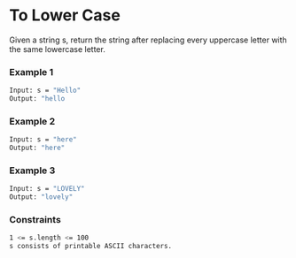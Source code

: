 # To Lower Case

Given a string s, return the string after replacing every uppercase letter with the same lowercase letter.

### Example 1
```sh
Input: s = "Hello"
Output: "hello
```

### Example 2
```sh
Input: s = "here"
Output: "here"
```

### Example 3
```sh
Input: s = "LOVELY"
Output: "lovely"
```

### Constraints
```sh
1 <= s.length <= 100
s consists of printable ASCII characters.
```
